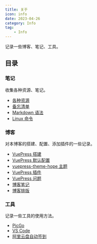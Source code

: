 ```yaml
---
title: 关于
icon: info
date: 2023-04-26
category: Info
tag:
    - Info
---
```


记录一些博客、笔记、工具。

<!-- more -->

## 目录

### 笔记

收集各种资源、笔记。

- [各种资源](./notes/resources.md)
- [备忘清单](./tools/quick_reference.md)
- [Markdown 语法](./notes/markdown_syntax.md)
- [Linux 命令](./tools/command.md)

### 博客

对本博客的搭建、配置、添加插件的一些记录。

- [VuePress 搭建](./blog/build.md)
- [VuePress 默认配置](./blog/config.md)
- [vuepress-theme-hope 主题](./blog/theme_config.md)
- [VuePress 插件](./blog/theme_plugins.md)
- [VuePress 问题](./blog/problem.md)
- [博客笔记](./blog/blog_notes.md)
- [博客排版](./blog/blog_typeset.md)

### 工具

记录一些工具的使用方法。

- [PicGo](./tools/picgo.md)
- [VS Code](./tools/vscode.md)
- [阿里云盘自动签到](./tools/ali_cloud_disk.md)
